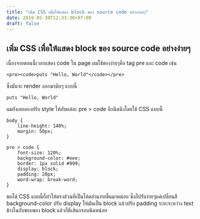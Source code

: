 ```yaml
---
title: "เพิ่ม CSS เพื่อให้แสดง block ของ source code อย่างง่ายๆ"
date: 2019-05-30T12:33:30+07:00
draft: false
---
```


## เพิ่ม CSS เพื่อให้แสดง block ของ source code อย่างง่ายๆ

เนื่องจากตอนนี้เวลาแสดง code ใน page ผมใช้ของง่ายๆคือ tag pre และ code เช่น

```
<pre><code>puts "Hello, World"</code></pre>
```

ซึ่งมันจะ render ออกมาดิบๆ แบบนี้

<pre><code>puts &quot;Hello, World&quot;</code></pre>

ผมยังเลยลองปรับ style ให้กับแต่ละ pre &gt; code อีกนิดนึงโดยใช้ CSS แบบนี้

```
body {
    line-height: 140%;
    margin: 50px;
}

pre > code {
    font-size: 120%;
    background-color: #eee;
    border: 1px solid #999;
    display: block;
    padding: 20px;
    word-wrap: break-word;
}
```

พอได้ CSS แบบนี้ก็ทำให้ตรงส่วนที่เป็นโค้ดอ่านง่ายขึ้นมาหน่อย ซึ่งก็ปรับง่ายๆแค่เปลี่ยนสี background-color ปรับ display ให้มันเป็น block แล้วปรับ padding ระยะระหว่าง text ข้างในกับขอบของ block แล้วก็ตีเส้นกรอบนิดหน่อย
